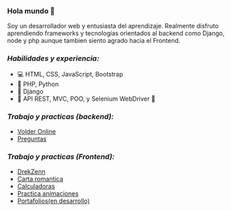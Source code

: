 ### Hola mundo 👋


Soy un desarrollador web y entusiasta del aprendizaje. Realmente disfruto aprendiendo frameworks y tecnologías orientados al backend como Django, node y php aunque tambien siento agrado hacia el Frontend.

### **_Habilidades y experiencia:_**
- 💻 HTML, CSS, JavaScript, Bootstrap
- 🐍 PHP, Python
- 🔨 Django
- 🔨 API REST, MVC, POO, y Selenium WebDriver 🔨

### **_Trabajo y practicas (backend):_**

- [Volder Online](https://luofluck.pythonanywhere.com/)
- [Preguntas](http://luofluck.epizy.com/preguntas/)

### **_Trabajo y practicas (Frontend):_**

- [DrekZenn](https://luofluck.github.io/drekzenn/)
- [Carta romantica](https://luofluck.github.io/carta-romantica/)
- [Calculadoras](http://luofluck.epizy.com/calculadora/)
- [Practica animaciones](http://luofluck.epizy.com/animaciones/)
- [Portafolios(en desarrollo)](https://luofluck.github.io/)



